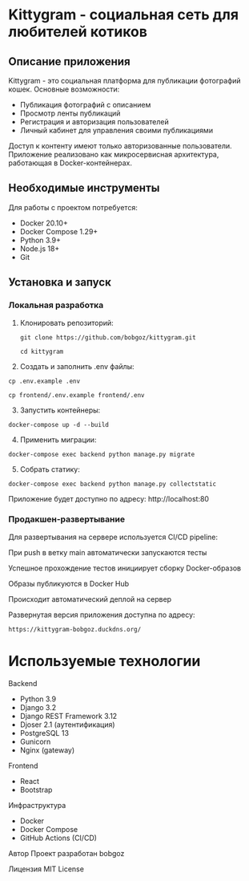 # Kittygram - социальная сеть для любителей котиков

## Описание приложения
Kittygram - это социальная платформа для публикации фотографий кошек. Основные возможности:
- Публикация фотографий с описанием
- Просмотр ленты публикаций
- Регистрация и авторизация пользователей
- Личный кабинет для управления своими публикациями

Доступ к контенту имеют только авторизованные пользователи. Приложение реализовано как микросервисная архитектура, работающая в Docker-контейнерах.

## Необходимые инструменты
Для работы с проектом потребуется:
- Docker 20.10+
- Docker Compose 1.29+
- Python 3.9+
- Node.js 18+
- Git

## Установка и запуск

### Локальная разработка
1. Клонировать репозиторий:
   ```
   git clone https://github.com/bobgoz/kittygram.git
   ```
   ```
   cd kittygram
   ```
2. Создать и заполнить .env файлы:

```
cp .env.example .env
```
```
cp frontend/.env.example frontend/.env
```
3. Запустить контейнеры:

```
docker-compose up -d --build
```

4. Применить миграции:
```
docker-compose exec backend python manage.py migrate
```

5. Собрать статику:
```
docker-compose exec backend python manage.py collectstatic
```

Приложение будет доступно по адресу: http://localhost:80

### Продакшен-развертывание
Для развертывания на сервере используется CI/CD pipeline:

При push в ветку main автоматически запускаются тесты

Успешное прохождение тестов инициирует сборку Docker-образов

Образы публикуются в Docker Hub

Происходит автоматический деплой на сервер

Развернутая версия приложения доступна по адресу:
```
https://kittygram-bobgoz.duckdns.org/
```
# Используемые технологии
Backend
- Python 3.9
- Django 3.2
- Django REST Framework 3.12
- Djoser 2.1 (аутентификация)
- PostgreSQL 13
- Gunicorn
- Nginx (gateway)

Frontend
- React
- Bootstrap

Инфраструктура
- Docker
- Docker Compose
- GitHub Actions (CI/CD)

Автор
Проект разработан bobgoz

Лицензия
MIT License
